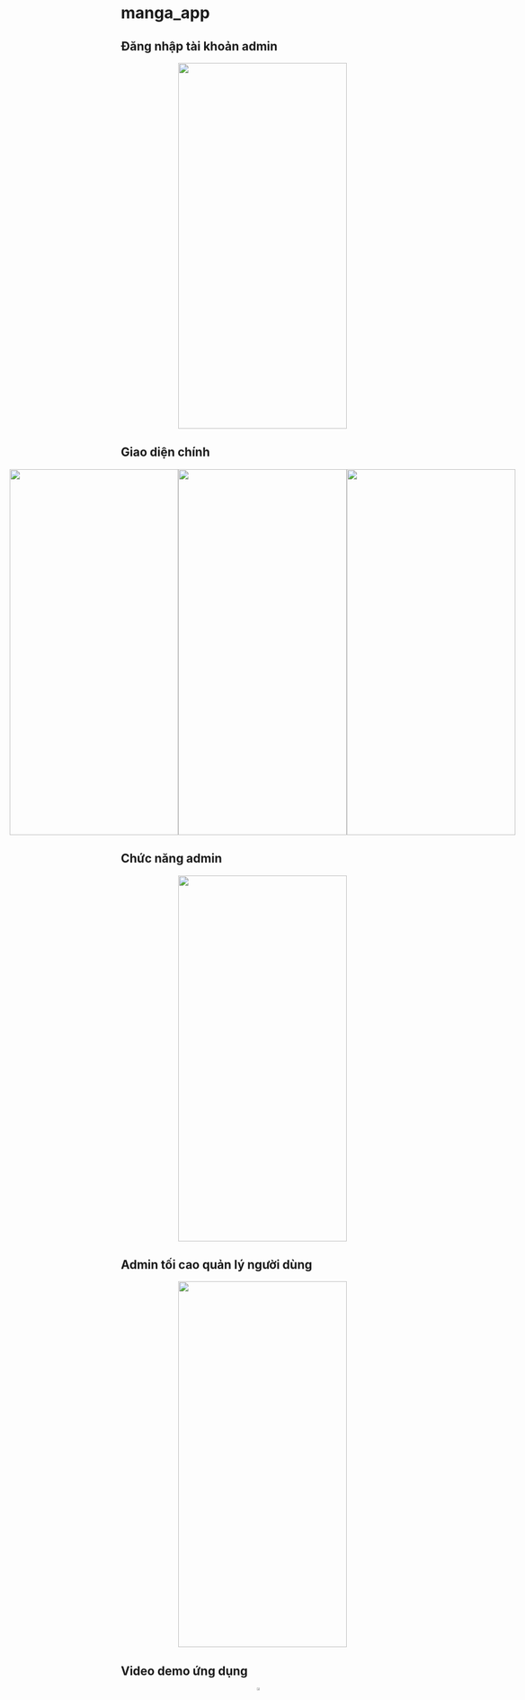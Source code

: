 # manga_app

## Đăng nhập tài khoản admin
<p align="center">
    <img src="https://res.cloudinary.com/dl3hvap4a/image/upload/v1695995700/z4738855837486_1795f1a471f82c9589cf146b2b73f5d6_rrll6d.jpg" width="300" height="650" />
</p>


## Giao diện chính
<div style="display: flex; justify-content: center;">
    <img src="https://res.cloudinary.com/dl3hvap4a/image/upload/v1695995700/z4738855855951_0b03885e7a36d3ac569681881b14fc48_atg6c3.jpg" width="300" height="650" />
    <img src="https://res.cloudinary.com/dl3hvap4a/image/upload/v1695995699/z4738855859784_3da19cf73425b9fa16734eac8ee6ecc9_anutu9.jpg" width="300" height="650" />
    <img src="https://res.cloudinary.com/dl3hvap4a/image/upload/v1695995698/z4738855907271_17e7771e3300f032efa3e12fdeb565bc_ueb6ax.jpg" width="300" height="650" />
</div>

## Chức năng admin
<p align="center">
    <img src="https://res.cloudinary.com/dl3hvap4a/image/upload/v1695995701/z4738855913217_78ac710dbd6f2958ddd130abc2e26b44_siz0yx.jpg" width="300" height="650" />
</p>

## Admin tối cao quản lý người dùng
<p align="center">
    <img src="https://res.cloudinary.com/dl3hvap4a/image/upload/v1695995703/z4738855930208_3badc7f62b0e88c37cce05cc35becc67_vtfrty.jpg" width="300" height="650" />
</p>


## Video demo ứng dụng

<div style="display: flex; justify-content: center;">
      <a href="https://www.youtube.com/embed/7sTjo_44USA?si=_7XfiABcADgnRkAU">
         <img src="https://res.cloudinary.com/dl3hvap4a/image/upload/v1695786090/axxdbjh43rgdhpf7psrh.jpg" style="width:50%;height:50%">
      </a>
</div>

